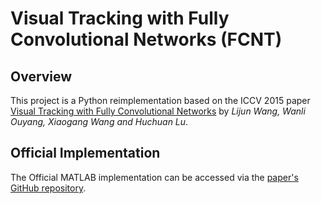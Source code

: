 # Visual Tracking with Fully Convolutional Networks (FCNT)

## Overview

This project is a Python reimplementation based on the ICCV 2015 paper [Visual Tracking with Fully Convolutional Networks](https://scott89.github.io/FCNT/) by *Lijun Wang, Wanli Ouyang, Xiaogang Wang and Huchuan Lu*.

## Official Implementation

The Official MATLAB implementation can be accessed via the [paper's GitHub repository](https://github.com/scott89/FCNT).